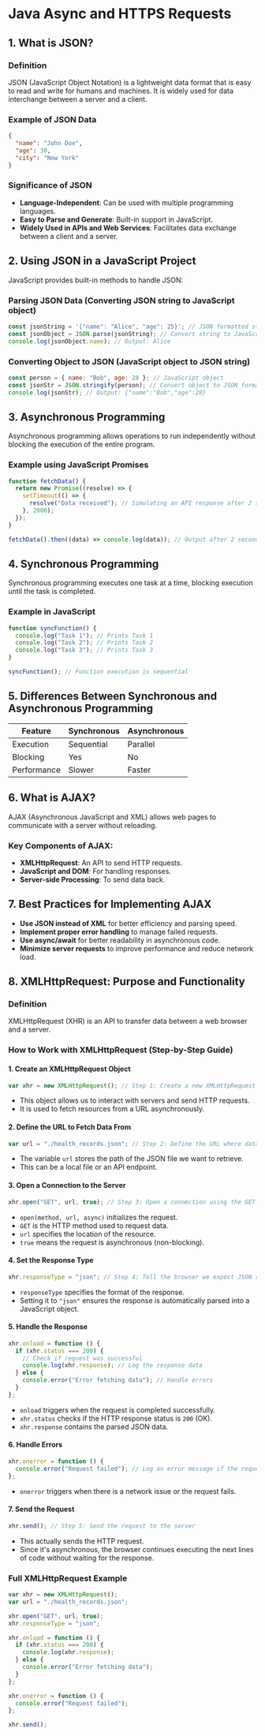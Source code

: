 # Java Async and HTTPS Requests

## 1. What is JSON?

### Definition

JSON (JavaScript Object Notation) is a lightweight data format that is easy to read and write for humans and machines. It is widely used for data interchange between a server and a client.

### Example of JSON Data

```json
{
  "name": "John Doe",
  "age": 30,
  "city": "New York"
}
```

### Significance of JSON

- **Language-Independent**: Can be used with multiple programming languages.
- **Easy to Parse and Generate**: Built-in support in JavaScript.
- **Widely Used in APIs and Web Services**: Facilitates data exchange between a client and a server.

## 2. Using JSON in a JavaScript Project

JavaScript provides built-in methods to handle JSON:

### Parsing JSON Data (Converting JSON string to JavaScript object)

```javascript
const jsonString = '{"name": "Alice", "age": 25}'; // JSON formatted string
const jsonObject = JSON.parse(jsonString); // Convert string to JavaScript object
console.log(jsonObject.name); // Output: Alice
```

### Converting Object to JSON (JavaScript object to JSON string)

```javascript
const person = { name: "Bob", age: 28 }; // JavaScript object
const jsonStr = JSON.stringify(person); // Convert object to JSON formatted string
console.log(jsonStr); // Output: {"name":"Bob","age":28}
```

## 3. Asynchronous Programming

Asynchronous programming allows operations to run independently without blocking the execution of the entire program.

### Example using JavaScript Promises

```javascript
function fetchData() {
  return new Promise((resolve) => {
    setTimeout(() => {
      resolve("Data received"); // Simulating an API response after 2 seconds
    }, 2000);
  });
}

fetchData().then((data) => console.log(data)); // Output after 2 seconds: Data received
```

## 4. Synchronous Programming

Synchronous programming executes one task at a time, blocking execution until the task is completed.

### Example in JavaScript

```javascript
function syncFunction() {
  console.log("Task 1"); // Prints Task 1
  console.log("Task 2"); // Prints Task 2
  console.log("Task 3"); // Prints Task 3
}

syncFunction(); // Function execution is sequential
```

## 5. Differences Between Synchronous and Asynchronous Programming

| Feature     | Synchronous | Asynchronous |
| ----------- | ----------- | ------------ |
| Execution   | Sequential  | Parallel     |
| Blocking    | Yes         | No           |
| Performance | Slower      | Faster       |

## 6. What is AJAX?

AJAX (Asynchronous JavaScript and XML) allows web pages to communicate with a server without reloading.

### Key Components of AJAX:

- **XMLHttpRequest**: An API to send HTTP requests.
- **JavaScript and DOM**: For handling responses.
- **Server-side Processing**: To send data back.

## 7. Best Practices for Implementing AJAX

- **Use JSON instead of XML** for better efficiency and parsing speed.
- **Implement proper error handling** to manage failed requests.
- **Use async/await** for better readability in asynchronous code.
- **Minimize server requests** to improve performance and reduce network load.

## 8. XMLHttpRequest: Purpose and Functionality

### Definition

XMLHttpRequest (XHR) is an API to transfer data between a web browser and a server.

### How to Work with XMLHttpRequest (Step-by-Step Guide)

#### 1. Create an XMLHttpRequest Object

```javascript
var xhr = new XMLHttpRequest(); // Step 1: Create a new XMLHttpRequest object
```

- This object allows us to interact with servers and send HTTP requests.
- It is used to fetch resources from a URL asynchronously.

#### 2. Define the URL to Fetch Data From

```javascript
var url = "./health_records.json"; // Step 2: Define the URL where data is located
```

- The variable `url` stores the path of the JSON file we want to retrieve.
- This can be a local file or an API endpoint.

#### 3. Open a Connection to the Server

```javascript
xhr.open("GET", url, true); // Step 3: Open a connection using the GET method
```

- `open(method, url, async)` initializes the request.
- `GET` is the HTTP method used to request data.
- `url` specifies the location of the resource.
- `true` means the request is asynchronous (non-blocking).

#### 4. Set the Response Type

```javascript
xhr.responseType = "json"; // Step 4: Tell the browser we expect JSON response
```

- `responseType` specifies the format of the response.
- Setting it to `"json"` ensures the response is automatically parsed into a JavaScript object.

#### 5. Handle the Response

```javascript
xhr.onload = function () {
  if (xhr.status === 200) {
    // Check if request was successful
    console.log(xhr.response); // Log the response data
  } else {
    console.error("Error fetching data"); // Handle errors
  }
};
```

- `onload` triggers when the request is completed successfully.
- `xhr.status` checks if the HTTP response status is `200` (OK).
- `xhr.response` contains the parsed JSON data.

#### 6. Handle Errors

```javascript
xhr.onerror = function () {
  console.error("Request failed"); // Log an error message if the request fails
};
```

- `onerror` triggers when there is a network issue or the request fails.

#### 7. Send the Request

```javascript
xhr.send(); // Step 5: Send the request to the server
```

- This actually sends the HTTP request.
- Since it's asynchronous, the browser continues executing the next lines of code without waiting for the response.

### Full XMLHttpRequest Example

```javascript
var xhr = new XMLHttpRequest();
var url = "./health_records.json";

xhr.open("GET", url, true);
xhr.responseType = "json";

xhr.onload = function () {
  if (xhr.status === 200) {
    console.log(xhr.response);
  } else {
    console.error("Error fetching data");
  }
};

xhr.onerror = function () {
  console.error("Request failed");
};

xhr.send();
```
